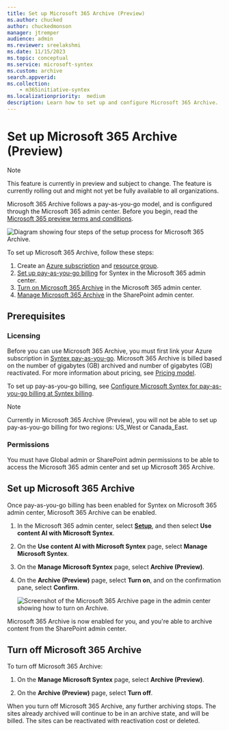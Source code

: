 ```yaml
---
title: Set up Microsoft 365 Archive (Preview)
ms.author: chucked
author: chuckedmonson
manager: jtremper
audience: admin
ms.reviewer: sreelakshmi
ms.date: 11/15/2023
ms.topic: conceptual
ms.service: microsoft-syntex
ms.custom: archive
search.appverid:
ms.collection:
    - m365initiative-syntex
ms.localizationpriority:  medium
description: Learn how to set up and configure Microsoft 365 Archive.
---
```


# Set up Microsoft 365 Archive (Preview)

> [!NOTE]
> This feature is currently in preview and subject to change. The feature is currently rolling out and might not yet be fully available to all organizations.

Microsoft 365 Archive follows a pay-as-you-go model, and is configured through the Microsoft 365 admin center. Before you begin, read the [Microsoft 365 preview terms and conditions](archive-preview-terms.md).

![Diagram showing four steps of the setup process for Microsoft 365 Archive.](../../media/m365-archive/archive-setup-diagram.png)

To set up Microsoft 365 Archive, follow these steps:

1. Create an [Azure subscription](/azure/cloud-adoption-framework/ready/azure-best-practices/initial-subscriptions) and [resource group](/azure/azure-resource-manager/management/manage-resource-groups-portal).
2. [Set up pay-as-you-go billing](../syntex-azure-billing.md) for Syntex in the Microsoft 365 admin center.
3. [Turn on Microsoft 365 Archive](#set-up-microsoft-365-archive) in the Microsoft 365 admin center.
4. [Manage Microsoft 365 Archive](archive-manage.md) in the SharePoint admin center. 

## Prerequisites

### Licensing

Before you can use Microsoft 365 Archive, you must first link your Azure subscription in [Syntex pay-as-you-go](../syntex-azure-billing.md). Microsoft 365 Archive is billed based on the number of gigabytes (GB) archived and number of gigabytes (GB) reactivated. For more information about pricing, see [Pricing model](archive-pricing.md).

To set up pay-as-you-go billing, see [Configure Microsoft Syntex for pay-as-you-go billing at Syntex billing](../syntex-azure-billing.md).

> [!NOTE]
> Currently in Microsoft 365 Archive (Preview), you will not be able to set up pay-as-you-go billing for two regions: US_West or Canada_East.  

### Permissions

You must have Global admin or SharePoint admin permissions to be able to access the Microsoft 365 admin center and set up Microsoft 365 Archive.

## Set up Microsoft 365 Archive

Once pay-as-you-go billing has been enabled for Syntex on Microsoft 365 admin center, Microsoft 365 Archive can be enabled.

1. In the Microsoft 365 admin center, select <a href="https://go.microsoft.com/fwlink/p/?linkid=2171997" target="_blank">**Setup**</a>, and then select **Use content AI with Microsoft Syntex**.

2. On the **Use content AI with Microsoft Syntex** page, select **Manage Microsoft Syntex**.

3. On the **Manage Microsoft Syntex** page, select **Archive (Preview)**.

4. On the **Archive (Preview)** page, select **Turn on**, and on the confirmation pane, select **Confirm**.

    ![Screenshot of the Microsoft 365 Archive page in the admin center showing how to turn on Archive.](../../media/m365-archive/turn-on-archive-admin-center.png)

Microsoft 365 Archive is now enabled for you, and you're able to archive content from the SharePoint admin center.

## Turn off Microsoft 365 Archive

To turn off Microsoft 365 Archive:

1. On the **Manage Microsoft Syntex** page, select **Archive (Preview)**.

2. On the **Archive (Preview)** page, select **Turn off**.

When you turn off Microsoft 365 Archive, any further archiving stops. The sites already archived will continue to be in an archive state, and will be billed. The sites can be reactivated with reactivation cost or deleted.

